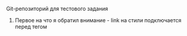 Git-репозиторий для тестового задания

1) Первое на что я обратил внимание - link на стили подключается перед тегом <style>.
   Есть единогласное правило верстки - срабатывает первое свойство из одинаковых для селектора, но здесь используется Директива important.
   Important может переопределять себя, поэтому, т.к. последнее свойство с important в совокупности стилей задает color: pink, то
   Ответ: pink.
  
2) Для работы кода необходимо указать свойство width для узла.

3) Насколько я знаю, Тег <DOCTYPE> служит для определения версии используемого языка валидатором. Больше ничего не могу сказать.

4) Все обернуто в тег <p>, поэтому не вижу никаких проблем. Не уверен, что начертание влияет на SEO. Насколько мне известно, на SEO влияют <h*> и <p>.
  
5) Думаю что выгоднее использование jpg, т.к. данный формат весит меньше png. По моему мнению, зависит от конкретной ситуации.
 
6) Честно говоря, задача меня запутала. Не могу дать ответа.
  
7) Сработает замыкание т.к. setTimeout внутри цикла и выведет 10 раз по 10
  
8) let имеет зону видимости ограниченную фигурными скобками. Вызов console.log() увидит глобальную переменную count = 5.
